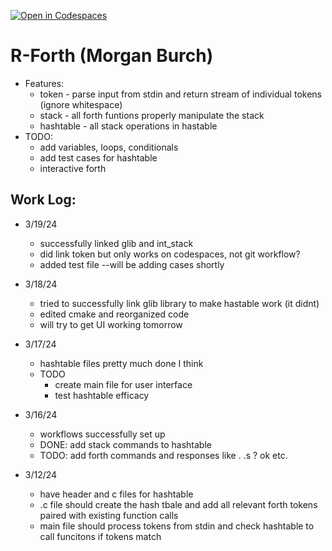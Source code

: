 [![Open in Codespaces](https://classroom.github.com/assets/launch-codespace-7f7980b617ed060a017424585567c406b6ee15c891e84e1186181d67ecf80aa0.svg)](https://classroom.github.com/open-in-codespaces?assignment_repo_id=13584757)

# R-Forth (Morgan Burch)
* Features: 
   * token - parse input from stdin and return stream of individual tokens (ignore whitespace)
   * stack - all forth funtions properly manipulate the stack
   * hashtable - all stack operations in hastable
* TODO: 
   * add variables, loops, conditionals
   * add test cases for hashtable 
   * interactive forth 

## Work Log: 
* 3/19/24
   * successfully linked glib and int_stack
   * did link token but only works on codespaces, not git workflow? 
   * added test file --will be adding cases shortly 


* 3/18/24
   * tried to successfully link glib library to make hastable work (it didnt) 
   * edited cmake and reorganized code
   * will try to get UI working tomorrow 


* 3/17/24
   * hashtable files pretty much done I think
   * TODO 
      * create main file for user interface
      * test hashtable efficacy

* 3/16/24
   * workflows successfully set up 
   * DONE: add stack commands to hashtable
   * TODO: add forth commands and responses like . .s ? ok etc. 


* 3/12/24 
   * have header and c files for hashtable 
   * .c file should create the hash tbale and add all relevant forth tokens paired with existing function calls 
   * main file should process tokens from stdin and check hashtable to call funcitons if tokens match 

